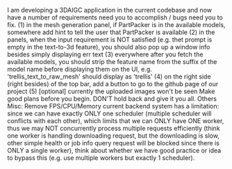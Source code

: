 I am developing a 3DAIGC application in the current codebase and now have a number of requirements need you to accomplish / bugs need you to fix.
(1) in the mesh generation panel, if PartPacker is in the available models, somewhere add hint to tell the user that PartPacker is available 
(2) in the panels, when the input requirement is NOT satisfied (e.g. thet prompt is empty in the text-to-3d feature), you should also pop up a window info besides simply displaying err text
(3) everywhere after you fetch the available models, you should strip the feature name from the suffix of the model name before displaying them on the UI, e.g. 'trellis_text_to_raw_mesh' should display as 'trellis'
(4) on the right side (right besides) of the top bar, add a button to go to the github page of our project
(5) [optional] currently the uploaded images won't be seen 
Make good plans before you begin. DON'T hold back and give it you all.
Others Misc: Remove FPS/CPU/Memory
current backend system has a limitation: since we can have exactly ONLY one scheduler (multiple scheduler will conflicts with each other), which limits that we can ONLY have ONE worker, thus we may NOT concurrently process multiple requests efficiently (think one worker is handling downloading request, but the downloading is slow, other simple health or job info query request will be blocked since there is ONLY a single worker), think about whether we have good practice or idea to bypass this (e.g. use multiple workers but exactly 1 scheduler). 